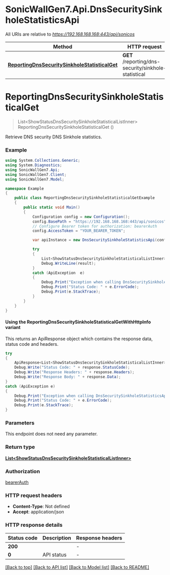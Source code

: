 # SonicWallGen7.Api.DnsSecuritySinkholeStatisticsApi

All URIs are relative to *https://192.168.168.168:443/api/sonicos*

| Method | HTTP request | Description |
|--------|--------------|-------------|
| [**ReportingDnsSecuritySinkholeStatisticalGet**](DnsSecuritySinkholeStatisticsApi.md#reportingdnssecuritysinkholestatisticalget) | **GET** /reporting/dns-security/sinkhole-statistical |  |

<a id="reportingdnssecuritysinkholestatisticalget"></a>
# **ReportingDnsSecuritySinkholeStatisticalGet**
> List&lt;ShowStatusDnsSecuritySinkholeStatisticalListInner&gt; ReportingDnsSecuritySinkholeStatisticalGet ()



Retrieve DNS security DNS Sinkhole statistics.

### Example
```csharp
using System.Collections.Generic;
using System.Diagnostics;
using SonicWallGen7.Api;
using SonicWallGen7.Client;
using SonicWallGen7.Model;

namespace Example
{
    public class ReportingDnsSecuritySinkholeStatisticalGetExample
    {
        public static void Main()
        {
            Configuration config = new Configuration();
            config.BasePath = "https://192.168.168.168:443/api/sonicos";
            // Configure Bearer token for authorization: bearerAuth
            config.AccessToken = "YOUR_BEARER_TOKEN";

            var apiInstance = new DnsSecuritySinkholeStatisticsApi(config);

            try
            {
                List<ShowStatusDnsSecuritySinkholeStatisticalListInner> result = apiInstance.ReportingDnsSecuritySinkholeStatisticalGet();
                Debug.WriteLine(result);
            }
            catch (ApiException  e)
            {
                Debug.Print("Exception when calling DnsSecuritySinkholeStatisticsApi.ReportingDnsSecuritySinkholeStatisticalGet: " + e.Message);
                Debug.Print("Status Code: " + e.ErrorCode);
                Debug.Print(e.StackTrace);
            }
        }
    }
}
```

#### Using the ReportingDnsSecuritySinkholeStatisticalGetWithHttpInfo variant
This returns an ApiResponse object which contains the response data, status code and headers.

```csharp
try
{
    ApiResponse<List<ShowStatusDnsSecuritySinkholeStatisticalListInner>> response = apiInstance.ReportingDnsSecuritySinkholeStatisticalGetWithHttpInfo();
    Debug.Write("Status Code: " + response.StatusCode);
    Debug.Write("Response Headers: " + response.Headers);
    Debug.Write("Response Body: " + response.Data);
}
catch (ApiException e)
{
    Debug.Print("Exception when calling DnsSecuritySinkholeStatisticsApi.ReportingDnsSecuritySinkholeStatisticalGetWithHttpInfo: " + e.Message);
    Debug.Print("Status Code: " + e.ErrorCode);
    Debug.Print(e.StackTrace);
}
```

### Parameters
This endpoint does not need any parameter.
### Return type

[**List&lt;ShowStatusDnsSecuritySinkholeStatisticalListInner&gt;**](ShowStatusDnsSecuritySinkholeStatisticalListInner.md)

### Authorization

[bearerAuth](../README.md#bearerAuth)

### HTTP request headers

 - **Content-Type**: Not defined
 - **Accept**: application/json


### HTTP response details
| Status code | Description | Response headers |
|-------------|-------------|------------------|
| **200** |  |  -  |
| **0** | API status |  -  |

[[Back to top]](#) [[Back to API list]](../README.md#documentation-for-api-endpoints) [[Back to Model list]](../README.md#documentation-for-models) [[Back to README]](../README.md)

